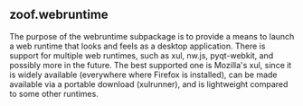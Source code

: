 zoof.webruntime
---------------

The purpose of the webruntime subpackage is to provide a means to launch
a web runtime that looks and feels as a desktop application. There is
support for multiple web runtimes, such as xul, nw.js, pyqt-webkit, and
possibly more in the future. The best supported one is Mozilla's xul,
since it is widely available (everywhere where Firefox is installed),
can be made available via a portable download (xulrunner), and is
lightweight compared to some other runtimes.
